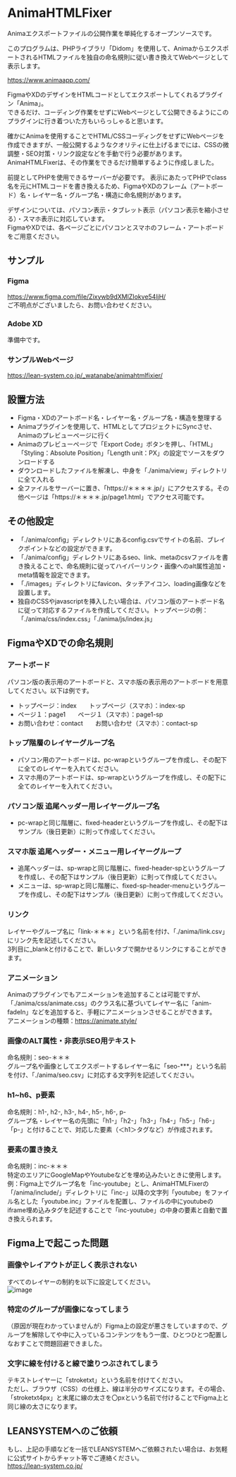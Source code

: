# AnimaHTMLFixer

Animaエクスポートファイルの公開作業を単純化するオープンソースです。

このプログラムは、PHPライブラリ「Didom」を使用して、AnimaからエクスポートされるHTMLファイルを独自の命名規則に従い書き換えてWebページとして表示します。  

https://www.animaapp.com/  

FigmaやXDのデザインをHTMLコードとしてエクスポートしてくれるプラグイン「Anima」。  
できるだけ、コーディング作業をせずにWebページとして公開できるようにこのプラグインに行き着ついた方もいらっしゃると思います。

確かにAnimaを使用することでHTML/CSSコーディングをせずにWebページを作成できますが、一般公開するようなクオリティに仕上げるまでには、CSSの微調整・SEO対策・リンク設定などを手動で行う必要があります。  
AnimaHTMLFixerは、その作業をできるだけ簡単するように作成しました。

前提としてPHPを使用できるサーバーが必要です。
表示にあたってPHPでclass名を元にHTMLコードを書き換えるため、FigmaやXDのフレーム（アートボード）名・レイヤー名・グループ名・構造に命名規則があります。

デザインについては、パソコン表示・タブレット表示（パソコン表示を縮小させる）・スマホ表示に対応しています。  
FigmaやXDでは、各ページごとにパソコンとスマホのフレーム・アートボードをご用意ください。

## サンプル
### Figma
https://www.figma.com/file/Zixywb9dXMlZIokve54ljH/  
ご不明点がございましたら、お問い合わせください。

### Adobe XD
準備中です。

### サンプルWebページ
https://lean-system.co.jp/_watanabe/animahtmlfixier/

## 設置方法
+ Figma・XDのアートボード名・レイヤー名・グループ名・構造を整理する
+ Animaプラグインを使用して、HTMLとしてプロジェクトにSyncさせ、Animaのプレビューページに行く
+ Animaのプレビューページで「Export Code」ボタンを押し、「HTML」「Styling：Absolute Position」「Length unit：PX」の設定でソースをダウンロードする
+ ダウンロードしたファイルを解凍し、中身を「./anima/view」ディレクトリに全て入れる
+ 全ファイルをサーバーに置き、「https://＊＊＊＊.jp/」にアクセスする。その他ページは「https://＊＊＊＊.jp/page1.html」でアクセス可能です。

## その他設定
+ 「./anima/config」ディレクトリにあるconfig.csvでサイトの名前、ブレイクポイントなどの設定ができます。
+ 「./anima/config」ディレクトリにあるseo、link、metaのcsvファイルを書き換えることで、命名規則に従ってハイパーリンク・画像へのalt属性追加・meta情報を設定できます。
+ 「./images」ディレクトリにfavicon、タッチアイコン、loading画像などを設置します。
+ 独自のCSSやjavascriptを挿入したい場合は、パソコン版のアートボード名に従って対応するファイルを作成してください。トップページの例：「./anima/css/index.css」「./anima/js/index.js」

## FigmaやXDでの命名規則
### アートボード
パソコン版の表示用のアートボードと、スマホ版の表示用のアートボードを用意してください。以下は例です。

- トップページ：index　　トップページ（スマホ）：index-sp
- ページ１：page1　　ページ１（スマホ）：page1-sp
- お問い合わせ：contact　　お問い合わせ（スマホ）：contact-sp

### トップ階層のレイヤーグループ名
- パソコン用のアートボードは、pc-wrapというグループを作成し、その配下に全てのレイヤーを入れてください。
- スマホ用のアートボードは、sp-wrapというグループを作成し、その配下に全てのレイヤーを入れてください。

### パソコン版 追尾ヘッダー用レイヤーグループ名
- pc-wrapと同じ階層に、fixed-headerというグループを作成し、その配下はサンプル（後日更新）に則って作成してください。

### スマホ版 追尾ヘッダー・メニュー用レイヤーグループ
- 追尾ヘッダーは、sp-wrapと同じ階層に、fixed-header-spというグループを作成し、その配下はサンプル（後日更新）に則って作成してください。
- メニューは、sp-wrapと同じ階層に、fixed-sp-header-menuというグループを作成し、その配下はサンプル（後日更新）に則って作成してください。

### リンク
レイヤーやグループ名に「link-＊＊＊」という名前を付け、「./anima/link.csv」にリンク先を記述してください。  
3列目に_blankと付けることで、新しいタブで開かせるリンクにすることができます。

### アニメーション
Animaのプラグインでもアニメーションを追加することは可能ですが、「./anima/css/animate.css」のクラス名に基づいてレイヤー名に「anim-fadeIn」などを追加すると、手軽にアニメーションさせることができます。  
アニメーションの種類：https://animate.style/

### 画像のALT属性・非表示SEO用テキスト
命名規則：seo-＊＊＊  
グループ名や画像としてエクスポートするレイヤー名に「seo-***」という名前を付け、「./anima/seo.csv」に対応する文字列を記述してください。

### h1~h6、p要素
命名規則：h1-, h2-, h3-, h4-, h5-, h6-, p-  
グループ名・レイヤー名の先頭に「h1-」「h2-」「h3-」「h4-」「h5-」「h6-」「p-」と付けることで、対応した要素（＜h1＞タグなど）が作成されます。

### 要素の置き換え
命名規則：inc-＊＊＊  
特定のエリアにGoogleMapやYoutubeなどを埋め込みたいときに使用します。  
例：Figma上でグループ名を「inc-youtube」とし、AnimaHTMLFixerの「/anima/include/」ディレクトリに「inc-」以降の文字列「youtube」をファイル名とした「youtube.inc」ファイルを配置し、ファイルの中にyoutubeのiframe埋め込みタグを記述することで「inc-youtube」の中身の要素と自動で置き換えられます。

## Figma上で起こった問題
### 画像やレイアウトが正しく表示されない
すべてのレイヤーの制約を以下に設定してください。  
![image](https://github.com/W-Nabe/Anima-WebPage/assets/9455153/6b7378c4-63ca-43ed-ad0e-fbb469b4e6c0)

### 特定のグループが画像になってしまう
（原因が現在わかっていませんが）Figma上の設定が悪さをしていますので、グループを解除してや中に入っているコンテンツをもう一度、ひとつひとつ配置しなおすことで問題回避できました。

### 文字に線を付けると線で塗りつぶされてしまう
テキストレイヤーに「stroketxt」という名前を付けてください。  
ただし、ブラウザ（CSS）の仕様上、線は半分のサイズになります。その場合、「stroketxt4px」と末尾に線の太さを〇pxという名前で付けることでFigma上と同じ線の太さになります。

## LEANSYSTEMへのご依頼
もし、上記の手順などを一括でLEANSYSTEMへご依頼されたい場合は、お気軽に公式サイトからチャット等でご連絡ください。  
https://lean-system.co.jp/
